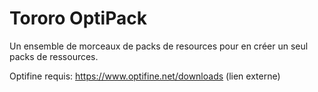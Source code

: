 # Tororo OptiPack

Un ensemble de morceaux de packs de resources pour en créer un seul packs de ressources.

Optifine requis: https://www.optifine.net/downloads (lien externe)
